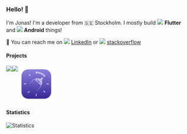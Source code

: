 ### Hello! :wave:

I'm Jonas! I'm a developer from 🇸🇪 Stockholm. I mostly build <img src="https://github.com/jonasborggren/jonasborggren/assets/5494102/2a6046ec-8cc7-4e5d-88c7-aba60ae40b15" height="16px"/> **Flutter** and <img src="https://github.com/jonasborggren/jonasborggren/assets/5494102/eb18aa4e-c655-4c5a-bc5a-5d13951063c7" height="16px"/> **Android** things!

🔭 You can reach me on <img src="https://github.com/jonasborggren/jonasborggren/assets/5494102/62ca1301-6478-42cb-a9aa-812396318f64" width="18px"/> [LinkedIn](https://linkedin.com/in/jonasborggren) or <img src="https://github.com/jonasborggren/jonasborggren/assets/5494102/d0b1dd57-07ce-4828-8204-f144e650650c" width="16px"> [stackoverflow](https://stackoverflow.com/users/3064486/jonas-borggren)

#### Projects
<a href="https://github.com/jonasborggren/jernal-desktop"><img src="https://user-images.githubusercontent.com/5494102/195176356-13a7ba00-0952-424f-9e4b-0c6b2e0a6f8c.png" width="100px" /></a><a href="https://github.com/jonasborggren/issuer_desktop"><img src="https://github.com/jonasborggren/jonasborggren/assets/5494102/30261705-1d74-4f14-99a6-35627416b8ba" align="top" width="100px" /></a><a href="https://apps.apple.com/se/app/baby-feeding-reminders/id6458187114"><img src="image.png" align="top" width="100px" /></a>

#### Statistics
<picture>
  <source media="(prefers-color-scheme: dark)" srcset="https://github-readme-stats.vercel.app/api?username=jonasborggren&show_icons=true&include_all_commits=true&hide=stars&theme=icegray&bg_color=00000000&hide_title=true&border_color=30363d&text_color=c9d1d9&title_color=c9d1d9&icon_color=58a6ff&ring_color=58a6ff&layout=compact&count_private=true">
  <img alt="Statistics" src="https://github-readme-stats.vercel.app/api?username=jonasborggren&show_icons=true&include_all_commits=true&hide=stars&theme=transparent&bg_color=00000000&hide_title=true&border_color=d0d7de&text_color=24292f&title_color=24292f&icon_color=58a6ff&ring_color=58a6ff&layout=compact&count_private=true">
</picture>
